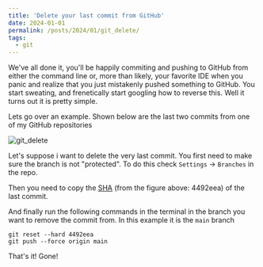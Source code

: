 ```yaml
---
title: 'Delete your last commit from GitHub'
date: 2024-01-01
permalink: /posts/2024/01/git_delete/
tags:
  - git
---
```


We've all done it, you'll be happily commiting and pushing to GitHub from either the command line or, more than likely, your favorite IDE when you panic and realize that you just mistakenly pushed something to GitHub. You start sweating, and frenetically start googling how to reverse this. Well it turns out it is pretty simple.

Lets go over an example. Shown below are the last two commits from one of my GitHub repositories

![git_delete]({{site.baseurl}}/images/posts/git_delete.png)

Let's suppose i want to delete the very last commit. You first need to make sure the branch is not "protected". To do this check `Settings` -> `Branches` in the repo.

Then you need to copy the [SHA](https://docs.github.com/en/pull-requests/committing-changes-to-your-project/creating-and-editing-commits/about-commits) (from the figure above: 4492eea) of the last commit.

And finally run the following commands in the terminal in the branch you want to remove the commit from. In this example it is the `main` branch

```
git reset --hard 4492eea
git push --force origin main
```

That's it! Gone!



